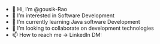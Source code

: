 - 👋 Hi, I’m @gousik-Rao
- 👀 I’m interested in Software Development
- 🌱 I’m currently learning Java software Development
- 💞️ I’m looking to collaborate on development technologies
- 📫 How to reach me -> LinkedIn DM: [](https://www.linkedin.com/in/gousik-java-developer/)

<!---
gousik-Rao/gousik-Rao is a ✨ special ✨ repository because its `README.md` (this file) appears on your GitHub profile.
You can click the Preview link to take a look at your changes.
--->
